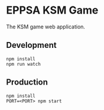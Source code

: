 # EPPSA KSM Game

The KSM game web application.

## Development
```
npm install
npm run watch
```

## Production
```
npm install
PORT=<PORT> npm start
```
